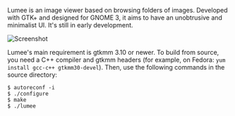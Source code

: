 Lumee is an image viewer based on browsing folders of images. Developed with
GTK+ and designed for GNOME 3, it aims to have an unobtrusive and minimalist
UI. It's still in early development.

![Screenshot](http://i.imgur.com/JgfCVGW.png)

Lumee's main requirement is gtkmm 3.10 or newer. To build from source, you need
a C++ compiler and gtkmm headers (for example, on Fedora: `yum install gcc-c++
gtkmm30-devel`). Then, use the following commands in the source directory:

    $ autoreconf -i
    $ ./configure
    $ make
    $ ./lumee
